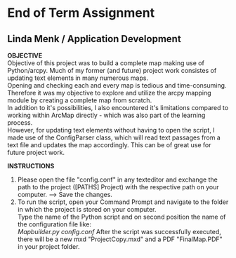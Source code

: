 # End of Term Assignment  
## Linda Menk / Application Development    
  
**OBJECTIVE**  
Objective of this project was to build a complete map making use of Python/arcpy. 
Much of my former (and future) project work consistes of updating text elements in many numerous maps.  
Opening and checking each and every map is tedious and time-consuming.  
Therefore it was my objective to explore and utilize the arcpy mapping module by creating a complete map from scratch.  
In addition to it's possibilities, I also encountered it's limitations compared to working within ArcMap directly - which was also part of the learning process.  
However, for updating text elements without having to open the script, I made use of the ConfigParser class, which will read text passages from a text file and updates the map accordingly. This can be of great use for future project work.  

**INSTRUCTIONS**
1. Please open the file "config.conf" in any texteditor and exchange the path to the project ([PATHS] Project) with the respective path on your computer. --> Save the changes.  
2. To run the script, open your Command Prompt and navigate to the folder in which the project is stored on your computer.  
Type the name of the Python script and on second position the name of the configuration file like:  
  *Mapbuilder.py config.conf*
After the script was successfully executed, there will be a new mxd "ProjectCopy.mxd" and a PDF "FinalMap.PDF" in your project folder.  
